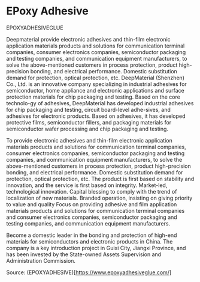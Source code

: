 # EPoxy Adhesive

EPOXYADHESIVEGLUE

Deepmaterial provide electronic adhesives and thin-film electronic application materials products and solutions for communication terminal companies, consumer electronics companies, semiconductor packaging and testing companies, and communication equipment manufacturers, to solve the above-mentioned customers in process protection, product high-precision bonding, and electrical performance. Domestic substitution demand for protection, optical protection, etc.
DeepMaterial (Shenzhen) Co., Ltd. is an innovative company specializing in industrial adhesives for semiconductor, home appliance and electronic applications and surface protection materials for chip packaging and testing. Based on the core technolo-gy of adhesives, DeepMaterial has developed industrial adhesives for chip packaging and testing, circuit board-level adhe-sives, and adhesives for electronic products. Based on adhesives, it has developed protective films, semiconductor fillers, and packaging materials for semiconductor wafer processing and chip packaging and testing.

To provide electronic adhesives and thin-film electronic application materials products and solutions for communication terminal companies, consumer electronics companies, semiconductor packaging and testing companies, and communication equipment manufacturers, to solve the above-mentioned customers in process protection, product high-precision bonding, and electrical performance. Domestic substitution demand for protection, optical protection, etc.
The product is first based on stability and innovation, and the service is first based on integrity. Market-led, technological innovation. Capital blessing to comply with the trend of localization of new materials. Branded operation, insisting on giving priority to value and quality
Focus on providing adhesive and film application materials products and solutions for communication terminal companies and consumer electronics companies, semiconductor packaging and testing companies, and communication equipment manufacturers.

Become a domestic leader in the bonding and protection of high-end materials for semiconductors and electronic products in China. The company is a key introduction project in Guixi City, Jiangxi Province, and has been invested by the State-owned Assets Supervision and Administration Commission.

Source: (EPOXYADHESIVE)[https://www.epoxyadhesiveglue.com/]
